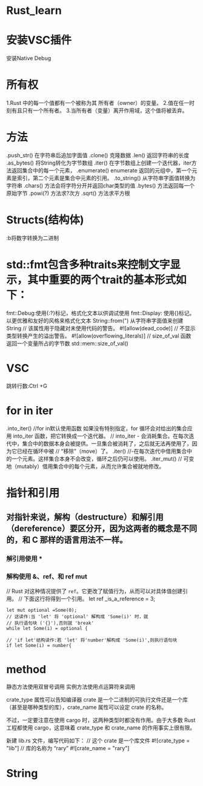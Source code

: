 # Rust_learn
# 安装VSC插件
安装Native Debug
# 所有权
1.Rust 中的每一个值都有一个被称为其 所有者（owner）的变量。
2.值在任一时刻有且只有一个所有者。
3.当所有者（变量）离开作用域，这个值将被丢弃。

# 方法
.push_str() 在字符串后追加字面值
.clone() 克隆数据
.len() 返回字符串的长度
.as_bytes() 将String转化为字节数组
.iter() 在字节数组上创建一个迭代器，iter方法返回集合中的每一个元素，
.enumerate() enumerate 返回的元组中，第一个元素是索引，第二个元素是集合中元素的引用。
.to_string() 从字符串字面值转换为字符串
.chars() 方法会将字符分开并返回char类型的值
.bytes() 方法返回每一个原始字节
.powi(?) 方法求?次方
.sqrt() 方法求平方根
# Structs(结构体)

:b将数字转换为二进制

# std::fmt包含多种traits来控制文字显示，其中重要的两个trait的基本形式如下：
fmt::Debug:使用{:?}标记，格式化文本以供调试使用
fmt::Display: 使用{}标记。以更优雅和友好的风格来格式化文本
String::from(") 从字符串字面值来创建String
// 该属性用于隐藏对未使用代码的警告。
#![allow(dead_code)]
// 不显示类型转换产生的溢出警告。
#![allow(overflowing_literals)]
// size_of_val 函数 返回一个变量所占的字节数
std::mem::size_of_val() 

# VSC
跳转行数:Ctrl +G

# for in iter
.into_iter()    //for in默认使用函数 如果没有特别指定，for 循环会对给出的集合应用 into_iter 函数，把它转换成一个迭代器。
    // into_iter - 会消耗集合。在每次迭代中，集合中的数据本身会被提供。一旦集合被消耗了，之后就无法再使用了，因为它已经在循环中被 // “移除”（move）了。
.iter() //-在每次迭代中借用集合中的一个元素。这样集合本身不会改变，循环之后仍可以使用。
.iter_mut() // 可变地（mutably）借用集合中的每个元素，从而允许集合被就地修改。

# 指针和引用
## 对指针来说，解构（destructure）和解引用（dereference）要区分开，因为这两者的概念是不同的，和 C 那样的语言用法不一样。

### 解引用使用 *
### 解构使用 &、ref、和 ref mut

 // Rust 对这种情况提供了 `ref`。它更改了赋值行为，从而可以对具体值创建引用。
    // 下面这行将得到一个引用。
    let ref _is_a_reference = 3;

    let mut optional =Some(0);
    // 这读作:当 'let' 将 'optional' 解构成 'Some(i)' 时，就
    // 执行语句块 ('{}'),否则就 'break'
    while let Some(i) = optional {

    // 'if let'结构读作:若 'let' 将'number'解构成 'Some(i)',则执行语句块
    if let Some(i) = number{

# method
静态方法使用双冒号调用
实例方法使用点运算符来调用

crate_type 属性可以告知编译器 crate 是一个二进制的可执行文件还是一个库（甚至是哪种类型的库），crate_name 属性可以设定 crate 的名称。

不过，一定要注意在使用 cargo 时，这两种类型时都没有作用。由于大多数 Rust 工程都使用 cargo，这意味着 crate_type 和 crate_name 的作用事实上很有限。

新建 lib.rs 文件，编写代码如下：
// 这个 crate 是一个库文件
#![crate_type = "lib"]
// 库的名称为 “rary”
#![crate_name = "rary"]


# String 